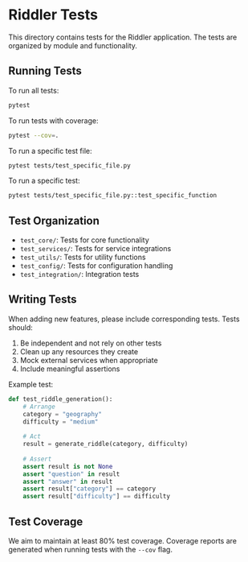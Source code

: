 # Riddler Tests

This directory contains tests for the Riddler application. The tests are organized by module and functionality.

## Running Tests

To run all tests:

```bash
pytest
```

To run tests with coverage:

```bash
pytest --cov=.
```

To run a specific test file:

```bash
pytest tests/test_specific_file.py
```

To run a specific test:

```bash
pytest tests/test_specific_file.py::test_specific_function
```

## Test Organization

- `test_core/`: Tests for core functionality
- `test_services/`: Tests for service integrations
- `test_utils/`: Tests for utility functions
- `test_config/`: Tests for configuration handling
- `test_integration/`: Integration tests

## Writing Tests

When adding new features, please include corresponding tests. Tests should:

1. Be independent and not rely on other tests
2. Clean up any resources they create
3. Mock external services when appropriate
4. Include meaningful assertions

Example test:

```python
def test_riddle_generation():
    # Arrange
    category = "geography"
    difficulty = "medium"
    
    # Act
    result = generate_riddle(category, difficulty)
    
    # Assert
    assert result is not None
    assert "question" in result
    assert "answer" in result
    assert result["category"] == category
    assert result["difficulty"] == difficulty
```

## Test Coverage

We aim to maintain at least 80% test coverage. Coverage reports are generated when running tests with the `--cov` flag. 